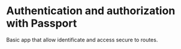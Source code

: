 # Authentication and authorization with Passport
Basic app that allow identificate and access secure to routes.
